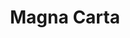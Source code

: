 ---
layout: "../../layouts/Reading.astro"
title: "Magna Carta"
text: "Henricus Dei gratia rex Anglie, dominus Hibernie, dux Normannie, Aquitanie, et comes Andegavie, archiepiscopis, episcopis, abbatibus, prioribus, comitibus, baronibus, vicecomitibus, prepositis, ministris et omnibus ballivis et fidelibus suis presentem cartam inspecturis, salutem. Sciatis quod nos, intuitu Dei et pro salute anime nostre et animarum antecessorum et successorum nostrorum, ad exaltationem sancte ecclesie et emendationem regni nostri, spontanea et bona voluntate nostra, dedimus et concessimus archiepiscopis, episcopis, abbatibus, prioribus, comitibus, baronibus et omnibus de regno nostro has libertates subscriptas tenendas in regno nostro Anglie in perpetuum."
---